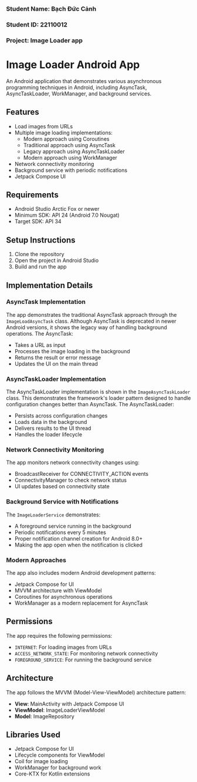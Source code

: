 ### Student Name: Bạch Đức Cảnh
### Student ID: 22110012
### Project: Image Loader app

# Image Loader Android App

An Android application that demonstrates various asynchronous programming techniques in Android, including AsyncTask, AsyncTaskLoader, WorkManager, and background services.

## Features

- Load images from URLs
- Multiple image loading implementations:
  - Modern approach using Coroutines
  - Traditional approach using AsyncTask
  - Legacy approach using AsyncTaskLoader
  - Modern approach using WorkManager
- Network connectivity monitoring
- Background service with periodic notifications
- Jetpack Compose UI

## Requirements

- Android Studio Arctic Fox or newer
- Minimum SDK: API 24 (Android 7.0 Nougat)
- Target SDK: API 34

## Setup Instructions

1. Clone the repository
2. Open the project in Android Studio
3. Build and run the app

## Implementation Details

### AsyncTask Implementation

The app demonstrates the traditional AsyncTask approach through the `ImageLoadAsyncTask` class. Although AsyncTask is deprecated in newer Android versions, it shows the legacy way of handling background operations. The AsyncTask:

- Takes a URL as input
- Processes the image loading in the background
- Returns the result or error message
- Updates the UI on the main thread

### AsyncTaskLoader Implementation

The AsyncTaskLoader implementation is shown in the `ImageAsyncTaskLoader` class. This demonstrates the framework's loader pattern designed to handle configuration changes better than AsyncTask. The AsyncTaskLoader:

- Persists across configuration changes
- Loads data in the background
- Delivers results to the UI thread
- Handles the loader lifecycle

### Network Connectivity Monitoring

The app monitors network connectivity changes using:

- BroadcastReceiver for CONNECTIVITY_ACTION events
- ConnectivityManager to check network status
- UI updates based on connectivity state

### Background Service with Notifications

The `ImageLoaderService` demonstrates:

- A foreground service running in the background
- Periodic notifications every 5 minutes
- Proper notification channel creation for Android 8.0+
- Making the app open when the notification is clicked

### Modern Approaches

The app also includes modern Android development patterns:

- Jetpack Compose for UI
- MVVM architecture with ViewModel
- Coroutines for asynchronous operations
- WorkManager as a modern replacement for AsyncTask

## Permissions

The app requires the following permissions:

- `INTERNET`: For loading images from URLs
- `ACCESS_NETWORK_STATE`: For monitoring network connectivity
- `FOREGROUND_SERVICE`: For running the background service

## Architecture

The app follows the MVVM (Model-View-ViewModel) architecture pattern:

- **View**: MainActivity with Jetpack Compose UI
- **ViewModel**: ImageLoaderViewModel
- **Model**: ImageRepository

## Libraries Used

- Jetpack Compose for UI
- Lifecycle components for ViewModel
- Coil for image loading
- WorkManager for background work
- Core-KTX for Kotlin extensions
